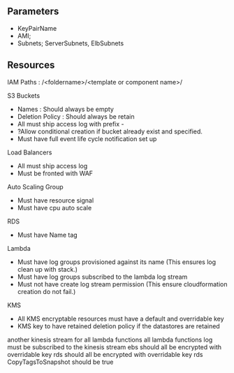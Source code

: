 ## Parameters

- KeyPairName  
- AMI;
- Subnets; ServerSubnets, ElbSubnets


## Resources

IAM Paths : /\<foldername>/\<template or component name>/

S3 Buckets
  - Names : Should always be empty
  - Deletion Policy : Should always be retain
  - All must ship access log with prefix <stack name>-<bucket logical name>
  - ?Allow conditional creation if bucket already exist and specified.
  - Must have full event life cycle notification set up

Load Balancers
  - All must ship access log
  - Must be fronted with WAF

Auto Scaling Group
  - Must have resource signal
  - Must have cpu auto scale

RDS
  - Must have Name tag

Lambda
  - Must have log groups provisioned against its name (This ensures log clean up with stack.)
  - Must have log groups subscribed to the lambda log stream
  - Must not have create log stream permission (This ensure cloudformation creation do not fail.)

KMS
  - All KMS encryptable resources must have a default and overridable key
  - KMS key to have retained deletion policy if the datastores are retained


another kinesis stream for all lambda functions
all lambda functions log must be subscribed to the kinesis stream
ebs should all be encrypted with overridable key
rds should all be encrypted with overridable key
rds CopyTagsToSnapshot should be true